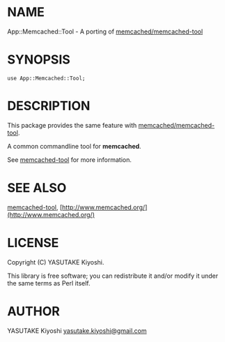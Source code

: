 # NAME

App::Memcached::Tool - A porting of [memcached/memcached-tool](https://github.com/memcached/memcached/blob/master/scripts/memcached-tool)

# SYNOPSIS

    use App::Memcached::Tool;

# DESCRIPTION

This package provides the same feature with
[memcached/memcached-tool](https://github.com/memcached/memcached/blob/master/scripts/memcached-tool).

A common commandline tool for __memcached__.

See [memcached-tool](https://metacpan.org/pod/memcached-tool) for more information.

# SEE ALSO

[memcached-tool](https://metacpan.org/pod/memcached-tool),
[http://www.memcached.org/](http://www.memcached.org/)

# LICENSE

Copyright (C) YASUTAKE Kiyoshi.

This library is free software; you can redistribute it and/or modify
it under the same terms as Perl itself.

# AUTHOR

YASUTAKE Kiyoshi <yasutake.kiyoshi@gmail.com>
